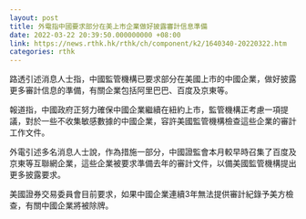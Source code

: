 ```yaml
---
layout: post
title: 外電指中國要求部分在美上市企業做好披露審計信息準備
date: 2022-03-22 20:39:50.000000000 +08:00
link: https://news.rthk.hk/rthk/ch/component/k2/1640340-20220322.htm
categories: rthk
---
```


路透引述消息人士指，中國監管機構已要求部分在美國上市的中國企業，做好披露更多審計信息的準備，有關企業包括阿里巴巴、百度及京東等。

報道指，中國政府正努力確保中國企業繼續在紐約上市，監管機構正考慮一項提議，對於一些不收集敏感數據的中國企業，容許美國監管機構檢查這些企業的審計工作文件。

外電引述多名消息人士說，作為措施一部分，中國證監會本月較早時召集了百度及京東等互聯網企業，這些企業被要求準備去年的審計文件，以備美國監管機構提出更多披露要求。

美國證券交易委員會目前要求，如果中國企業連續3年無法提供審計紀錄予美方檢查，有關中國企業將被除牌。
